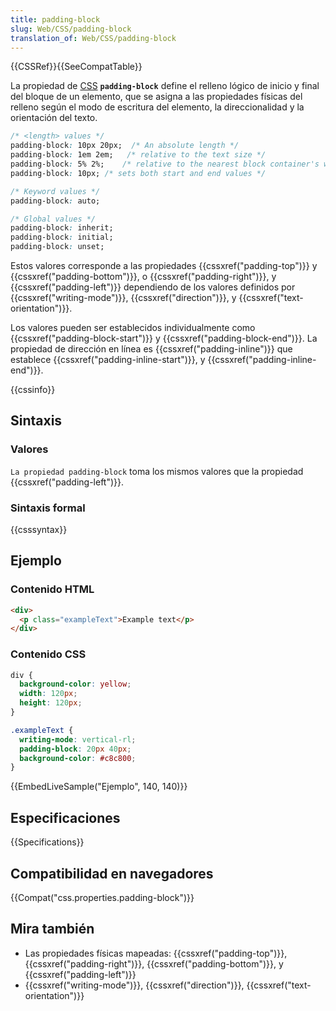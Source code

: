 ```yaml
---
title: padding-block
slug: Web/CSS/padding-block
translation_of: Web/CSS/padding-block
---
```


{{CSSRef}}{{SeeCompatTable}}

La propiedad de [CSS](/es/docs/Web/CSS) **`padding-block`** define el relleno lógico de inicio y final del bloque de un elemento, que se asigna a las propiedades físicas del relleno según el modo de escritura del elemento, la direccionalidad y la orientación del texto.

```css
/* <length> values */
padding-block: 10px 20px;  /* An absolute length */
padding-block: 1em 2em;   /* relative to the text size */
padding-block: 5% 2%;    /* relative to the nearest block container's width */
padding-block: 10px; /* sets both start and end values */

/* Keyword values */
padding-block: auto;

/* Global values */
padding-block: inherit;
padding-block: initial;
padding-block: unset;
```

Estos valores corresponde a las propiedades {{cssxref("padding-top")}} y {{cssxref("padding-bottom")}}, o {{cssxref("padding-right")}}, y {{cssxref("padding-left")}} dependiendo de los valores definidos por {{cssxref("writing-mode")}}, {{cssxref("direction")}}, y {{cssxref("text-orientation")}}.

Los valores pueden ser establecidos individualmente como {{cssxref("padding-block-start")}} y {{cssxref("padding-block-end")}}. La propiedad de dirección en línea es {{cssxref("padding-inline")}} que establece {{cssxref("padding-inline-start")}}, y {{cssxref("padding-inline-end")}}.

{{cssinfo}}

## Sintaxis

### Valores

`La propiedad padding-block` toma los mismos valores que la propiedad {{cssxref("padding-left")}}.

### Sintaxis formal

{{csssyntax}}

## Ejemplo

### Contenido HTML

```html
<div>
  <p class="exampleText">Example text</p>
</div>
```

### Contenido CSS

```css
div {
  background-color: yellow;
  width: 120px;
  height: 120px;
}

.exampleText {
  writing-mode: vertical-rl;
  padding-block: 20px 40px;
  background-color: #c8c800;
}
```

{{EmbedLiveSample("Ejemplo", 140, 140)}}

## Especificaciones

{{Specifications}}

## Compatibilidad en navegadores

{{Compat("css.properties.padding-block")}}

## Mira también

- Las propiedades físicas mapeadas: {{cssxref("padding-top")}}, {{cssxref("padding-right")}}, {{cssxref("padding-bottom")}}, y {{cssxref("padding-left")}}
- {{cssxref("writing-mode")}}, {{cssxref("direction")}}, {{cssxref("text-orientation")}}
